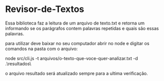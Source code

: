 # Revisor-de-Textos

Essa biblioteca faz a leitura de um arquivo de texto.txt e retorna um informando se os parágrafos contem palavras repetidas e quais são essas palavras.

para utilizar deve baixar no seu computador abrir no node e digitar os comandos na pasta com o arquivo:

node src/cli.js -t arquivos/o-texto-que-voce-quer-analizar.txt -d .\resultados\

o arquivo resultado será atualizado sempre para a ultima verificação.
